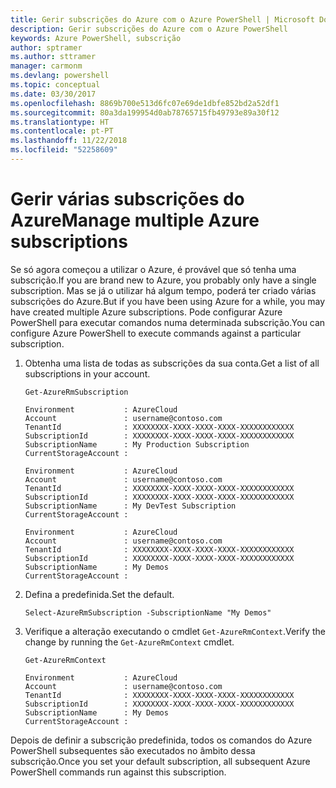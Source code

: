 ```yaml
---
title: Gerir subscrições do Azure com o Azure PowerShell | Microsoft Docs
description: Gerir subscrições do Azure com o Azure PowerShell
keywords: Azure PowerShell, subscrição
author: sptramer
ms.author: sttramer
manager: carmonm
ms.devlang: powershell
ms.topic: conceptual
ms.date: 03/30/2017
ms.openlocfilehash: 8869b700e513d6fc07e69de1dbfe852bd2a52df1
ms.sourcegitcommit: 80a3da199954d0ab78765715fb49793e89a30f12
ms.translationtype: HT
ms.contentlocale: pt-PT
ms.lasthandoff: 11/22/2018
ms.locfileid: "52258609"
---
```

# <a name="manage-multiple-azure-subscriptions"></a><span data-ttu-id="b8509-104">Gerir várias subscrições do Azure</span><span class="sxs-lookup"><span data-stu-id="b8509-104">Manage multiple Azure subscriptions</span></span>

<span data-ttu-id="b8509-105">Se só agora começou a utilizar o Azure, é provável que só tenha uma subscrição.</span><span class="sxs-lookup"><span data-stu-id="b8509-105">If you are brand new to Azure, you probably only have a single subscription.</span></span> <span data-ttu-id="b8509-106">Mas se já o utilizar há algum tempo, poderá ter criado várias subscrições do Azure.</span><span class="sxs-lookup"><span data-stu-id="b8509-106">But if you have been using Azure for a while, you may have created multiple Azure subscriptions.</span></span> <span data-ttu-id="b8509-107">Pode configurar Azure PowerShell para executar comandos numa determinada subscrição.</span><span class="sxs-lookup"><span data-stu-id="b8509-107">You can configure Azure PowerShell to execute commands against a particular subscription.</span></span>

1. <span data-ttu-id="b8509-108">Obtenha uma lista de todas as subscrições da sua conta.</span><span class="sxs-lookup"><span data-stu-id="b8509-108">Get a list of all subscriptions in your account.</span></span>

    ```powershell-interactive
    Get-AzureRmSubscription
    ```

    ```output
    Environment           : AzureCloud
    Account               : username@contoso.com
    TenantId              : XXXXXXXX-XXXX-XXXX-XXXX-XXXXXXXXXXXX
    SubscriptionId        : XXXXXXXX-XXXX-XXXX-XXXX-XXXXXXXXXXXX
    SubscriptionName      : My Production Subscription
    CurrentStorageAccount :

    Environment           : AzureCloud
    Account               : username@contoso.com
    TenantId              : XXXXXXXX-XXXX-XXXX-XXXX-XXXXXXXXXXXX
    SubscriptionId        : XXXXXXXX-XXXX-XXXX-XXXX-XXXXXXXXXXXX
    SubscriptionName      : My DevTest Subscription
    CurrentStorageAccount :

    Environment           : AzureCloud
    Account               : username@contoso.com
    TenantId              : XXXXXXXX-XXXX-XXXX-XXXX-XXXXXXXXXXXX
    SubscriptionId        : XXXXXXXX-XXXX-XXXX-XXXX-XXXXXXXXXXXX
    SubscriptionName      : My Demos
    CurrentStorageAccount :
    ```

2. <span data-ttu-id="b8509-109">Defina a predefinida.</span><span class="sxs-lookup"><span data-stu-id="b8509-109">Set the default.</span></span>

    ```powershell-interactive
    Select-AzureRmSubscription -SubscriptionName "My Demos"
    ```

3. <span data-ttu-id="b8509-110">Verifique a alteração executando o cmdlet `Get-AzureRmContext`.</span><span class="sxs-lookup"><span data-stu-id="b8509-110">Verify the change by running the `Get-AzureRmContext` cmdlet.</span></span>

    ```powershell-interactive
    Get-AzureRmContext
    ```

    ```output
    Environment           : AzureCloud
    Account               : username@contoso.com
    TenantId              : XXXXXXXX-XXXX-XXXX-XXXX-XXXXXXXXXXXX
    SubscriptionId        : XXXXXXXX-XXXX-XXXX-XXXX-XXXXXXXXXXXX
    SubscriptionName      : My Demos
    CurrentStorageAccount :
    ```

<span data-ttu-id="b8509-111">Depois de definir a subscrição predefinida, todos os comandos do Azure PowerShell subsequentes são executados no âmbito dessa subscrição.</span><span class="sxs-lookup"><span data-stu-id="b8509-111">Once you set your default subscription, all subsequent Azure PowerShell commands run against this subscription.</span></span>
